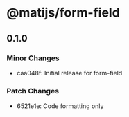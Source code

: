 # @matijs/form-field

## 0.1.0

### Minor Changes

- caa048f: Initial release for form-field

### Patch Changes

- 6521e1e: Code formatting only
